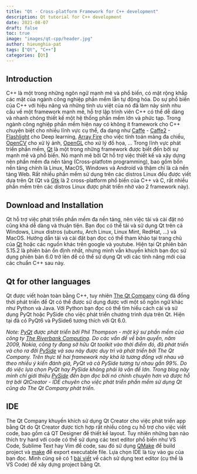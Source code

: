 ```yaml
---
title: "Qt - Cross-platform Framework for C++ development"
description: Qt tutorial for C++ development
date: 2021-08-07
draft: false
toc: true
image: "images/qt-cpp/header.jpg"
author: hieunghia-pat
tags: ["Qt", "C++"]
categories: [Qt]
---
```


## Introduction 
C++ là một trong những ngôn ngữ mạnh mẽ và phổ biến, có mặt rộng khắp các mặt của ngành công nghiệp phần mềm lẫn tự động hóa. Do sự phổ biến của C++ với hiệu năng và những tính ưu việt của nó đã làm nảy sinh nhu cầu về một framework mạnh mẽ, hỗ trợ lập trình viên C++ có thể dễ dàng và nhanh chóng thiết kế một hệ thống phần mềm lớn và phức tạp. Trong ngành công nghiệp phần mềm hiện nay có không ít framework cho C++ chuyên biệt cho nhiều lĩnh vực cụ thể, đa dạng như [Caffe](https://caffe.berkeleyvision.org/) - [Caffe2](https://caffe2.ai/) - [Flashlight](https://ai.facebook.com/blog/flashlight-fast-and-flexible-machine-learning-in-c-plus-plus/) cho Deep learning, [Array Fire](https://arrayfire.org/docs/index.htm) cho việc tính toán mảng đa chiều, [OpenCV](https://opencv.org/) cho xử lý ảnh, [OpenGL](https://www.opengl.org//) cho xử lý đồ họa, ... Trong lĩnh vực phát triển phần mềm, [Qt](https://www.qt.io/) là một trong những framework được biết đến bởi sự mạnh mẽ và phổ biến. Nó mạnh mẽ bởi Qt hỗ trợ việc thiết kế và xây dựng nên phần mềm đa nền tảng (Cross-platfotm programming), bao gồm bốn nền tảng chính là Linux, MacOS, Windows và Android và thậm chí là cả nền tảng Web. Rất nhiều phần mềm sử dụng trên các distros Linux đều được viết dựa trên Qt (Qt và [Gtk](https://www.gtk.org/) là 2 cross-platform phổ biến của C++ và C, rất nhiều phần mềm trên các distros Linux được phát triển nhờ vào 2 framework này).

## Download and Installation
Qt hỗ trợ việc phát triển phần mềm đa nền tảng, nên việc tải và cài đặt nó cũng khá dễ dàng và thuận tiện. Bạn đọc có thể tải và sử dụng Qt trên cả Windows, Linux distros (ubuntu, Arch Linux, Linux Mint, RedHat, ...) và MacOS. Hướng dẫn tải và cài đặt bạn đọc có thể tham khảo tại trang chủ của [Qt](https://www.qt.io/download) hoặc các nguồn khác trên google và youtube. Hiện tại Qt phiên bản 5.15.2 là phiên bản ổn định nhất, nhưng mình vẫn khuyến khích bạn đọc sử dụng phiên bản 6.0 trở lên để có thể sử dụng Qt với các tính năng mới của các chuẩn C++ sau này.

## Qt for other languages
Qt được viết hoàn toàn bằng C++, tuy nhiên [The Qt Company](https://www.qt.io/company) cũng đã đồng thời phát triển để  Qt có thể được sử dụng được với một số ngôn ngữ khác như Python và Java. Với Python bạn đọc có thể tìm hiểu cách cài và sử dụng PyQt hoặc PySide cho việc phát triển chương trình dựa trên Qt. Hiện tại đã có PyQt6 và PySide6 tương thích với Qt 6.0. 

*Note: [PyQt](https://riverbankcomputing.com/software/pyqt/intro) được phát triển bởi Phil Thompson - một kỹ sư phần mềm của công ty [The Riverbank Computing](https://riverbankcomputing.com/). Do các vấn đề về bản quyền, năm 2009, Nokia, công ty đang sở hữu Qt toolkit vào thời điểm đó, đã phát triển và cho ra đời [PySide](https://doc.qt.io/qtforpython/) và sau này được duy trì và phát triển bởi The Qt Company. Trên thực tế hai framework này khá là tương đồng với nhau và theo nhiều ý kiến đánh giá, PyQt và cả PySide tương tự nhau gần 99%. Do đó việc lựa chọn PyQt hay PySide không phải là vấn đề lớn. Trong blog này mình chỉ giới thiệu [PySide](/post/pyside-python/introduction) đến bạn đọc bởi nó chính chuyên hơn và được hỗ trợ bởi QtCreator - IDE chuyên cho việc phát triển phần mềm sử dụng Qt cũng do The Qt Company phát triển.*

## IDE
The Qt Company khuyến khích sử dụng Qt Creator cho việc phát triển app bằng Qt do Qt Creator được tích hợp rất nhiều công cụ hỗ trợ cho việc viết code, bao gồm cả QT Designer để thiết kế layout. Tuy nhiên những bạn nào thích try hard với code có thể sử dụng các text editor phổ biến như VS Code, Sublime Text hay Vim để code, sau đó sử dụng [QMake]() để build project và [make]() để export executable file. Lựa chọn IDE là tùy vào gu của bạn đọc. Mình cũng sẽ có 1 [bài viết](/post/qt-cpp/your-first-program) về cách sử dụng text editor (cụ thể là VS Code) để xây dựng project bằng Qt.